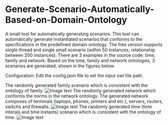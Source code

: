 # Generate-Scenario-Automatically-Based-on-Domain-Ontology
A small tool for automatically generating scenarios. This tool can automatically generate instantiated scenarios that conforms to the specifications in the predefined domain ontology. The free version supports single thread and single small scenario (within 50 instances, relationship between 200 instances).
There are 3 examples in the source code: time, family and network. Based on the time, family and network ontologies, 3 scenarios are generated, shown in the figures below.

Configuration: Edit the config.json file to set the input owl file path.

The randomly generated family scenario which is consistent with the ontology of family.
![Image text](https://github.com/liubin0314/Generate-Scenario-Automatically-Based-on-Domain-Ontology/blob/examples/family_randScenes.PNG)
The randomly generated network which conforms the norms in the network ontology. The generated network composes of terminals (laptops, phones, printers and etc.),  servers, routers, switchs and firewalls.
![Image text](https://github.com/liubin0314/Generate-Scenario-Automatically-Based-on-Domain-Ontology/blob/examples/network.PNG)
The randomly generated time (time interals and time instants) scenario which is consistent with the ontology of time.
![Image text](https://github.com/liubin0314/Generate-Scenario-Automatically-Based-on-Domain-Ontology/blob/examples/time.PNG)
